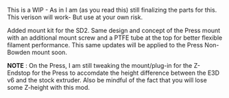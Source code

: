 This is a WIP - As in I am (as you read this) still finalizing the parts for this. This verison will work- But use at your own risk.

Added mount kit for the SD2. Same design and concept of the Press mount with an additional mount screw and a PTFE tube at the top for better flexible filament performance. This same updates will be applied to the Press Non-Bowden mount soon.
 
 **NOTE** : On the Press, I am still tweaking the mount/plug-in for the Z-Endstop for the Press to accomdate the height difference between the E3D v6 and the stock extruder. Also be mindful of the fact that you will lose some Z-height with this mod.
